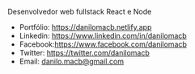Desenvolvedor web fullstack React e Node

* Portfólio: https://danilomacb.netlify.app
* Linkedin: https://www.linkedin.com/in/danilomacb
* Facebook:https://www.facebook.com/danilomacb
* Twitter: https://twitter.com/danilomacb
* Email: danilo.macb@gmail.com